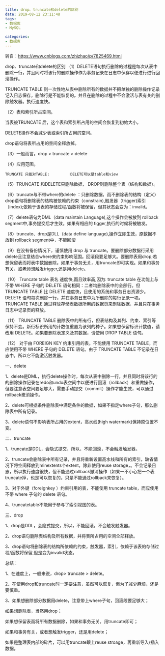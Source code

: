 ```yaml
---
title: drop、truncate和delete的区别
date: 2019-08-12 23:11:48
tags:
- 数据库
- MySQL

categories:
- 数据库
---
```


转自：https://www.cnblogs.com/zhizhao/p/7825469.html


drop、truncate和delete的区别
（1）DELETE语句执行删除的过程是每次从表中删除一行，并且同时将该行的删除操作作为事务记录在日志中保存以便进行进行回滚操作。

   TRUNCATE TABLE 则一次性地从表中删除所有的数据并不把单独的删除操作记录记入日志保存，删除行是不能恢复的。并且在删除的过程中不会激活与表有关的删除触发器。执行速度快。

（2）表和索引所占空间。

   当表被TRUNCATE 后，这个表和索引所占用的空间会恢复到初始大小，

   DELETE操作不会减少表或索引所占用的空间。

   drop语句将表所占用的空间全释放掉。

<!-- more -->

（3）一般而言，drop > truncate > delete

（4）应用范围。

    TRUNCATE 只能对TABLE；         DELETE可以是table和view

（5）TRUNCATE 和DELETE只删除数据， DROP则删除整个表（结构和数据）。

（6）truncate与不带where的delete ：只删除数据，而不删除表的结构（定义）drop语句将删除表的结构被依赖的约束（constrain),触发器（trigger)索引（index);依赖于该表的存储过程/函数将被保留，但其状态会变为：invalid。

（7）delete语句为DML（data maintain Language),这个操作会被放到 rollback segment中,事务提交后才生效。如果有相应的 tigger,执行的时候将被触发。

（8）truncate、drop是DLL（data define language),操作立即生效，原数据不放到 rollback segment中，不能回滚

（9）在没有备份情况下，谨慎使用 drop 与 truncate。要删除部分数据行采用delete且注意结合where来约束影响范围。回滚段要足够大。要删除表用drop;若想保留表而将表中数据删除，如果于事务无关，用truncate即可实现。如果和事务有关，或老师想触发trigger,还是用delete。

（10） Truncate table 表名 速度快,而且效率高,因为: 
truncate table 在功能上与不带 WHERE 子句的 DELETE 语句相同：二者均删除表中的全部行。但 TRUNCATE TABLE 比 DELETE 速度快，且使用的系统和事务日志资源少。DELETE 语句每次删除一行，并在事务日志中为所删除的每行记录一项。TRUNCATE TABLE 通过释放存储表数据所用的数据页来删除数据，并且只在事务日志中记录页的释放。 

（11） TRUNCATE TABLE 删除表中的所有行，但表结构及其列、约束、索引等保持不变。新行标识所用的计数值重置为该列的种子。如果想保留标识计数值，请改用 DELETE。如果要删除表定义及其数据，请使用 DROP TABLE 语句。 

（12） 对于由 FOREIGN KEY 约束引用的表，不能使用 TRUNCATE TABLE，而应使用不带 WHERE 子句的 DELETE 语句。由于 TRUNCATE TABLE 不记录在日志中，所以它不能激活触发器。

一、delete

1、delete是DML，执行delete操作时，每次从表中删除一行，并且同时将该行的的删除操作记录在redo和undo表空间中以便进行回滚（rollback）和重做操作，但要注意表空间要足够大，需要手动提交（commit）操作才能生效，可以通过rollback撤消操作。

2、delete可根据条件删除表中满足条件的数据，如果不指定where子句，那么删除表中所有记录。

3、delete语句不影响表所占用的extent，高水线(high watermark)保持原位置不变。

二、truncate

1、truncate是DDL，会隐式提交，所以，不能回滚，不会触发触发器。

2、truncate会删除表中所有记录，并且将重新设置高水线和所有的索引，缺省情况下将空间释放到minextents个extent，除非使用reuse storage，。不会记录日志，所以执行速度很快，但不能通过rollback撤消操作（如果一不小心把一个表truncate掉，也是可以恢复的，只是不能通过rollback来恢复）。

3、对于外键（foreignkey ）约束引用的表，不能使用 truncate table，而应使用不带 where 子句的 delete 语句。

4、truncatetable不能用于参与了索引视图的表。

三、drop

1、drop是DDL，会隐式提交，所以，不能回滚，不会触发触发器。

2、drop语句删除表结构及所有数据，并将表所占用的空间全部释放。

3、drop语句将删除表的结构所依赖的约束，触发器，索引，依赖于该表的存储过程/函数将保留,但是变为invalid状态。

 

总结：

1、在速度上，一般来说，drop> truncate > delete。

2、在使用drop和truncate时一定要注意，虽然可以恢复，但为了减少麻烦，还是要慎重。

3、如果想删除部分数据用delete，注意带上where子句，回滚段要足够大；

   如果想删除表，当然用drop； 

   如果想保留表而将所有数据删除，如果和事务无关，用truncate即可；

   如果和事务有关，或者想触发trigger，还是用delete；

   如果是整理表内部的碎片，可以用truncate跟上reuse stroage，再重新导入/插入数据。